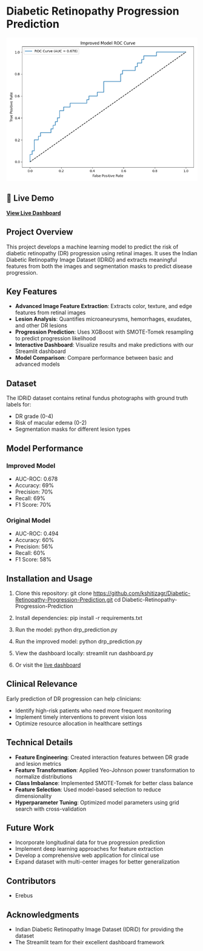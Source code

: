# Diabetic Retinopathy Progression Prediction

![Dashboard Preview](https://raw.githubusercontent.com/Erebuzzz/Diabetic-Retinopathy-Progression-Prediction/main/viz_improved/improved_roc_curve.png)

## 🚀 Live Demo

[**View Live Dashboard**](https://diabetic-retinopathy-progression-prediction.streamlit.app/)

## Project Overview

This project develops a machine learning model to predict the risk of diabetic retinopathy (DR) progression using retinal images. It uses the Indian Diabetic Retinopathy Image Dataset (IDRiD) and extracts meaningful features from both the images and segmentation masks to predict disease progression.

## Key Features

- **Advanced Image Feature Extraction**: Extracts color, texture, and edge features from retinal images
- **Lesion Analysis**: Quantifies microaneurysms, hemorrhages, exudates, and other DR lesions
- **Progression Prediction**: Uses XGBoost with SMOTE-Tomek resampling to predict progression likelihood
- **Interactive Dashboard**: Visualize results and make predictions with our Streamlit dashboard
- **Model Comparison**: Compare performance between basic and advanced models

## Dataset

The IDRiD dataset contains retinal fundus photographs with ground truth labels for:
- DR grade (0-4)
- Risk of macular edema (0-2)
- Segmentation masks for different lesion types

## Model Performance

### Improved Model
- AUC-ROC: 0.678
- Accuracy: 69%
- Precision: 70%
- Recall: 69%
- F1 Score: 70%

### Original Model
- AUC-ROC: 0.494
- Accuracy: 60%
- Precision: 56%
- Recall: 60%
- F1 Score: 58%

## Installation and Usage

1. Clone this repository:
git clone https://github.com/kshitizagr/Diabetic-Retinopathy-Progression-Prediction.git cd Diabetic-Retinopathy-Progression-Prediction

2. Install dependencies: 
pip install -r requirements.txt

3. Run the model: 
python drp_prediction.py

4. Run the improved model:
python drp_prediction.py

5. View the dashboard locally: 
streamlit run dashboard.py

6. Or visit the [live dashboard](https://diabetic-retinopathy-progression-prediction.streamlit.app/)

## Clinical Relevance

Early prediction of DR progression can help clinicians:
- Identify high-risk patients who need more frequent monitoring
- Implement timely interventions to prevent vision loss
- Optimize resource allocation in healthcare settings

## Technical Details

- **Feature Engineering**: Created interaction features between DR grade and lesion metrics
- **Feature Transformation**: Applied Yeo-Johnson power transformation to normalize distributions
- **Class Imbalance**: Implemented SMOTE-Tomek for better class balance
- **Feature Selection**: Used model-based selection to reduce dimensionality
- **Hyperparameter Tuning**: Optimized model parameters using grid search with cross-validation

## Future Work

- Incorporate longitudinal data for true progression prediction
- Implement deep learning approaches for feature extraction
- Develop a comprehensive web application for clinical use
- Expand dataset with multi-center images for better generalization


## Contributors

- Erebus

## Acknowledgments

- Indian Diabetic Retinopathy Image Dataset (IDRiD) for providing the dataset
- The Streamlit team for their excellent dashboard framework
